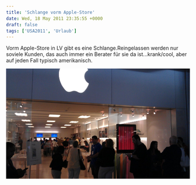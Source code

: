 ```yaml
---
title: 'Schlange vorm Apple-Store'
date: Wed, 18 May 2011 23:35:55 +0000
draft: false
tags: ['USA2011', 'Urlaub']
---
```


Vorm Apple-Store in LV gibt es eine Schlange.Reingelassen werden nur soviele Kunden, das auch immer ein Berater für sie da ist...krank/cool, aber auf jeden Fall typisch amerikanisch.

![Imag0021](/urlaub2011-images/imag0021-scaled-1000.jpg?w=300)
